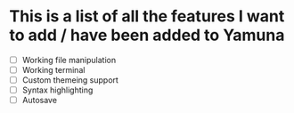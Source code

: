 # This is a list of all the features I want to add / have been added to Yamuna

- [ ] Working file manipulation
- [ ] Working terminal
- [ ] Custom themeing support
- [ ] Syntax highlighting
- [ ] Autosave
